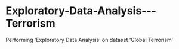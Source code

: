 # Exploratory-Data-Analysis---Terrorism

Performing ‘Exploratory Data Analysis’ on dataset ‘Global Terrorism’ 

